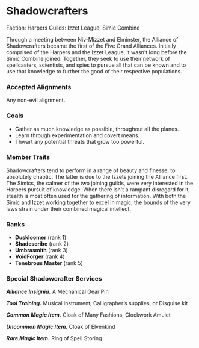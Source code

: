# Shadowcrafters

Faction: Harpers
Guilds: Izzet League, Simic Combine

Through a meeting between Niv-Mizzet and Elminster, the Alliance of Shadowcrafters became the first of the Five Grand Alliances. Initially comprised of the Harpers and the Izzet League, it wasn't long before the Simic Combine joined. Together, they seek to use their network of spellcasters, scientists, and spies to pursue all that can be known and to use that knowledge to further the good of their respective populations.

### Accepted Alignments

Any non-evil alignment.

### Goals

- Gather as much knowledge as possible, throughout all the planes.
- Learn through experimentation and covert means.
- Thwart any potential threats that grow too powerful.

### Member Traits

Shadowcrafters tend to perform in a range of beauty and finesse, to absolutely chaotic. The latter is due to the Izzets joining the Alliance first. The Simics, the calmer of the two joining guilds, were very interested in the Harpers pursuit of knowledge. When there isn't a rampant disregard for it, stealth is most often used for the gathering of information. With both the Simic and Izzet working together to excel in magic, the bounds of the very laws strain under their combined magical intellect.

### Ranks

- **Duskloomer** (rank 1)
- **Shadescribe** (rank 2)
- **Umbrasmith** (rank 3)
- **VoidForger** (rank 4)
- **Tenebrous Master** (rank 5)

### Special Shadowcrafter Services

***Alliance Insignia.*** A Mechanical Gear Pin

***Tool Training.*** Musical instrument, Calligrapher’s supplies, or Disguise kit

***Common Magic Item.*** Cloak of Many Fashions, Clockwork Amulet

***Uncommon Magic Item.*** Cloak of Elvenkind

***Rare Magic Item.*** Ring of Spell Storing